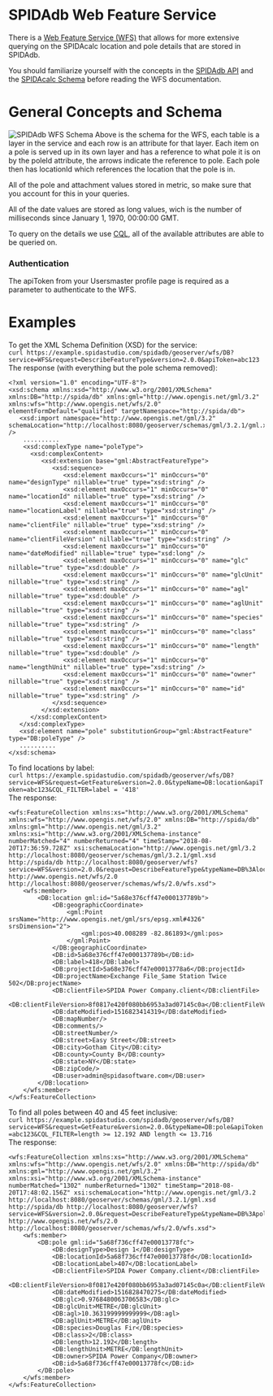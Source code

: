 SPIDAdb Web Feature Service
===========
There is a [Web Feature Service (WFS)](http://www.opengeospatial.org/standards/wfs) that allows for more extensive querying on the SPIDAcalc location and pole details that are stored in SPIDAdb.

You should familiarize yourself with the concepts in the [SPIDAdb API](apis/spidadbAPI.md) and the [SPIDAcalc Schema](https://github.com/spidasoftware/schema/tree/master/resources/schema/spidacalc/calc) before reading the WFS documentation. 

# General Concepts and Schema
![SPIDAdb WFS Schema](https://raw.githubusercontent.com/spidasoftware/schema/master/resources/schema/spidamin/asset/DbWFSSchema.png)
Above is the schema for the WFS, each table is a layer in the service and each row is an attribute for that layer.  Each item on a pole is served up in its own layer and has a reference to what pole it is on by the poleId attribute, the arrows indicate the reference to pole.  Each pole then has locationId which references the location that the pole is in.

All of the pole and attachment values stored in metric, so make sure that you account for this in your queries.

All of the date values are stored as long values, wich is the number of milliseconds since January 1, 1970, 00:00:00 GMT.

To query on the details we use [CQL](http://docs.geoserver.org/stable/en/user/tutorials/cql/cql_tutorial.html), all of the available attributes are able to be queried on.

### Authentication
The apiToken from your Usersmaster profile page is required as a parameter to authenticate to the WFS.

# Examples
To get the XML Schema Definition (XSD) for the service:  
```curl https://example.spidastudio.com/spidadb/geoserver/wfs/DB?service=WFS&request=DescribeFeatureType&version=2.0.0&apiToken=abc123```  
The response (with everything but the pole schema removed):  
```
<?xml version="1.0" encoding="UTF-8"?>
<xsd:schema xmlns:xsd="http://www.w3.org/2001/XMLSchema" xmlns:DB="http://spida/db" xmlns:gml="http://www.opengis.net/gml/3.2" xmlns:wfs="http://www.opengis.net/wfs/2.0" elementFormDefault="qualified" targetNamespace="http://spida/db">
   <xsd:import namespace="http://www.opengis.net/gml/3.2" schemaLocation="http://localhost:8080/geoserver/schemas/gml/3.2.1/gml.xsd" />
    ..........
    <xsd:complexType name="poleType">
      <xsd:complexContent>
         <xsd:extension base="gml:AbstractFeatureType">
            <xsd:sequence>
               <xsd:element maxOccurs="1" minOccurs="0" name="designType" nillable="true" type="xsd:string" />
               <xsd:element maxOccurs="1" minOccurs="0" name="locationId" nillable="true" type="xsd:string" />
               <xsd:element maxOccurs="1" minOccurs="0" name="locationLabel" nillable="true" type="xsd:string" />
               <xsd:element maxOccurs="1" minOccurs="0" name="clientFile" nillable="true" type="xsd:string" />
               <xsd:element maxOccurs="1" minOccurs="0" name="clientFileVersion" nillable="true" type="xsd:string" />
               <xsd:element maxOccurs="1" minOccurs="0" name="dateModified" nillable="true" type="xsd:long" />
               <xsd:element maxOccurs="1" minOccurs="0" name="glc" nillable="true" type="xsd:double" />
               <xsd:element maxOccurs="1" minOccurs="0" name="glcUnit" nillable="true" type="xsd:string" />
               <xsd:element maxOccurs="1" minOccurs="0" name="agl" nillable="true" type="xsd:double" />
               <xsd:element maxOccurs="1" minOccurs="0" name="aglUnit" nillable="true" type="xsd:string" />
               <xsd:element maxOccurs="1" minOccurs="0" name="species" nillable="true" type="xsd:string" />
               <xsd:element maxOccurs="1" minOccurs="0" name="class" nillable="true" type="xsd:string" />
               <xsd:element maxOccurs="1" minOccurs="0" name="length" nillable="true" type="xsd:double" />
               <xsd:element maxOccurs="1" minOccurs="0" name="lengthUnit" nillable="true" type="xsd:string" />
               <xsd:element maxOccurs="1" minOccurs="0" name="owner" nillable="true" type="xsd:string" />
               <xsd:element maxOccurs="1" minOccurs="0" name="id" nillable="true" type="xsd:string" />
            </xsd:sequence>
         </xsd:extension>
      </xsd:complexContent>
   </xsd:complexType>
   <xsd:element name="pole" substitutionGroup="gml:AbstractFeature" type="DB:poleType" />
   ..........
</xsd:schema>
```

To find locations by label:  
```curl https://example.spidastudio.com/spidadb/geoserver/wfs/DB?service=WFS&request=GetFeature&version=2.0.0&typeName=DB:location&apiToken=abc123&CQL_FILTER=label = '418'```  
The response:  
```
<wfs:FeatureCollection xmlns:xs="http://www.w3.org/2001/XMLSchema" xmlns:wfs="http://www.opengis.net/wfs/2.0" xmlns:DB="http://spida/db" xmlns:gml="http://www.opengis.net/gml/3.2" xmlns:xsi="http://www.w3.org/2001/XMLSchema-instance" numberMatched="4" numberReturned="4" timeStamp="2018-08-20T17:36:59.728Z" xsi:schemaLocation="http://www.opengis.net/gml/3.2 http://localhost:8080/geoserver/schemas/gml/3.2.1/gml.xsd http://spida/db http://localhost:8080/geoserver/wfs?service=WFS&version=2.0.0&request=DescribeFeatureType&typeName=DB%3Alocation http://www.opengis.net/wfs/2.0 http://localhost:8080/geoserver/schemas/wfs/2.0/wfs.xsd">
	<wfs:member>
		<DB:location gml:id="5a68e376cff47e000137789b">
			<DB:geographicCoordinate>
				<gml:Point srsName="http://www.opengis.net/gml/srs/epsg.xml#4326" srsDimension="2">
					<gml:pos>40.008289 -82.861893</gml:pos>
				</gml:Point>
			</DB:geographicCoordinate>
			<DB:id>5a68e376cff47e000137789b</DB:id>
			<DB:label>418</DB:label>
			<DB:projectId>5a68e376cff47e00013778a6</DB:projectId>
			<DB:projectName>Exchange File_Same Station Twice 502</DB:projectName>
			<DB:clientFile>SPIDA Power Company.client</DB:clientFile>
			<DB:clientFileVersion>8f0817e420f080bb6953a3ad07145c0a</DB:clientFileVersion>
			<DB:dateModified>1516823414319</DB:dateModified>
			<DB:mapNumber/>
			<DB:comments/>
			<DB:streetNumber/>
			<DB:street>Easy Street</DB:street>
			<DB:city>Gotham City</DB:city>
			<DB:county>County B</DB:county>
			<DB:state>NY</DB:state>
			<DB:zipCode/>
			<DB:user>admin@spidasoftware.com</DB:user>
		</DB:location>
	</wfs:member>
</wfs:FeatureCollection>
```

To find all poles between 40 and 45 feet inclusive:  
```curl https://example.spidastudio.com/spidadb/geoserver/wfs/DB?service=WFS&request=GetFeature&version=2.0.0&typeName=DB:pole&apiToken=abc123&CQL_FILTER=length >= 12.192 AND length <= 13.716```  
The response:  
```
<wfs:FeatureCollection xmlns:xs="http://www.w3.org/2001/XMLSchema" xmlns:wfs="http://www.opengis.net/wfs/2.0" xmlns:DB="http://spida/db" xmlns:gml="http://www.opengis.net/gml/3.2" xmlns:xsi="http://www.w3.org/2001/XMLSchema-instance" numberMatched="1302" numberReturned="1302" timeStamp="2018-08-20T17:48:02.156Z" xsi:schemaLocation="http://www.opengis.net/gml/3.2 http://localhost:8080/geoserver/schemas/gml/3.2.1/gml.xsd http://spida/db http://localhost:8080/geoserver/wfs?service=WFS&version=2.0.0&request=DescribeFeatureType&typeName=DB%3Apole http://www.opengis.net/wfs/2.0 http://localhost:8080/geoserver/schemas/wfs/2.0/wfs.xsd">
	<wfs:member>
		<DB:pole gml:id="5a68f736cff47e00013778fc">
			<DB:designType>Design 1</DB:designType>
			<DB:locationId>5a68f736cff47e00013778fd</DB:locationId>
			<DB:locationLabel>407</DB:locationLabel>
			<DB:clientFile>SPIDA Power Company.client</DB:clientFile>
			<DB:clientFileVersion>8f0817e420f080bb6953a3ad07145c0a</DB:clientFileVersion>
			<DB:dateModified>1516828470275</DB:dateModified>
			<DB:glc>0.9768480063706583</DB:glc>
			<DB:glcUnit>METRE</DB:glcUnit>
			<DB:agl>10.363199999999999</DB:agl>
			<DB:aglUnit>METRE</DB:aglUnit>
			<DB:species>Douglas Fir</DB:species>
			<DB:class>2</DB:class>
			<DB:length>12.192</DB:length>
			<DB:lengthUnit>METRE</DB:lengthUnit>
			<DB:owner>SPIDA Power Company</DB:owner>
			<DB:id>5a68f736cff47e00013778fc</DB:id>
		</DB:pole>
	</wfs:member>
</wfs:FeatureCollection>
```
